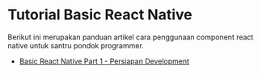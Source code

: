 # Tutorial Basic React Native
Berikut ini merupakan panduan artikel cara penggunaan component react native untuk santru pondok programmer.

- [Basic React Native Part 1 - Persiapan Development](https://cloudborneo.com/basic-react-native-part-1-persiapan-development/)
